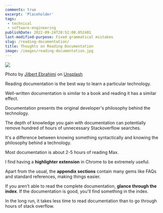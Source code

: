 ```yaml
---
comments: true
excerpt: 'Placeholder' 
tags:
 - technical
 - software-engineering
publishDate: 2022-09-24T20:52:08.052481
last-modified-purpose: Fixed grammatical mistakes
slug: /reading-documentation/
title: Thoughts on Reading Documentation
image: /images/reading-documentation.jpg
---
```

![](/images/reading-documentation.jpg)

Photo by <a href="https://unsplash.com/@jilburr?utm_source=unsplash&utm_medium=referral&utm_content=creditCopyText">Jilbert Ebrahimi</a> on <a href="https://unsplash.com/s/photos/reading-documentation?utm_source=unsplash&utm_medium=referral&utm_content=creditCopyText">Unsplash</a>

Reading documentation is the best way to learn a particular technology.

Well-written documentation is similar to a book and reading it has a similar effect. 

Documentation presents the original developer's philosophy behind the technology.

The depth of knowledge you gain with documentation can potentially remove hundred of hours of unnecessary Stackoverflow searches. 

It's a difference between knowing something syntactically and knowing the philosophy behind a technology.

Most documentation is about 2-5 hours of reading Max.

I find having a **highlighter extension** in Chrome to be extremely useful.

Apart from the usual, the **appendix sections** contain many gems like FAQs and standard references, making things easier. 

If you aren't able to read the complete documentation, **glance through the index**. If the documentation is good, you'll find something in the index.

In the long run, it takes less time to read documentation than to go through hours of stack overflow.